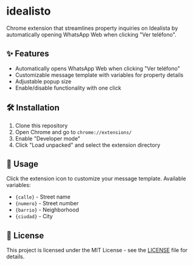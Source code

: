 # idealisto

Chrome extension that streamlines property inquiries on Idealista by automatically opening WhatsApp Web when clicking "Ver teléfono".

## ✨ Features

- Automatically opens WhatsApp Web when clicking "Ver teléfono"
- Customizable message template with variables for property details
- Adjustable popup size
- Enable/disable functionality with one click

## 🛠️ Installation

1. Clone this repository
2. Open Chrome and go to `chrome://extensions/`
3. Enable "Developer mode"
4. Click "Load unpacked" and select the extension directory

## 🚀 Usage

Click the extension icon to customize your message template. Available variables:
- `{calle}` - Street name
- `{numero}` - Street number
- `{barrio}` - Neighborhood
- `{ciudad}` - City

## 📜 License

This project is licensed under the MIT License - see the [LICENSE](LICENSE) file for details.
